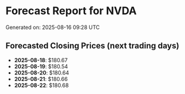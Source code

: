 # Forecast Report for NVDA

Generated on: 2025-08-16 09:28 UTC

## Forecasted Closing Prices (next trading days)

- **2025-08-18**: $180.67
- **2025-08-19**: $180.54
- **2025-08-20**: $180.64
- **2025-08-21**: $180.66
- **2025-08-22**: $180.68